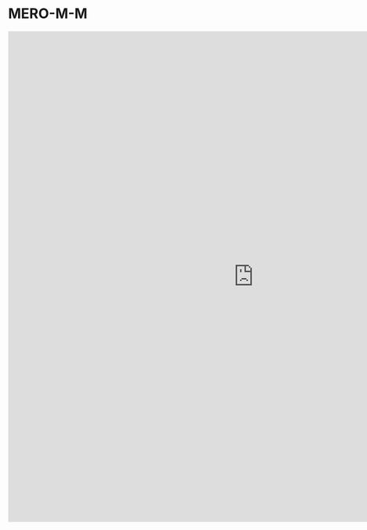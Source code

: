 #                                                       MERO-M-M
<iframe width="1000" height="1000" src="https://www.youtube.com/embed/fUQfu_vYdlk?rel=0&amp;controls=0&amp;showinfo=0&amp;start=1" frameborder="0" allow="autoplay; encrypted-media" allowfullscreen></iframe>


